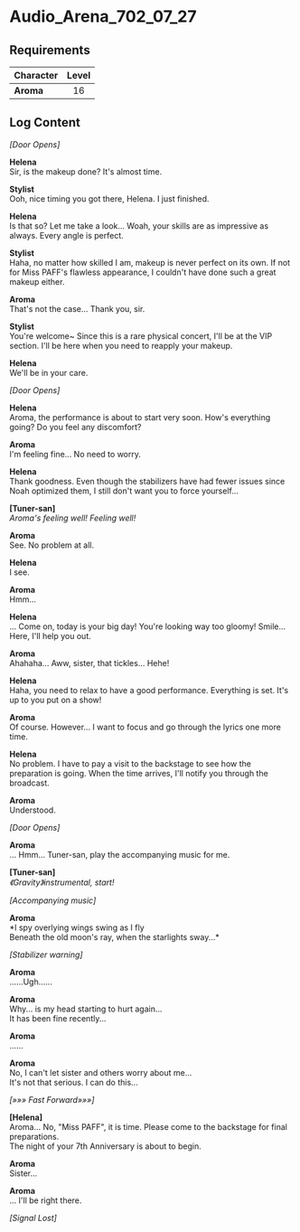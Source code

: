# Audio_Arena_702_07_27
## Requirements
|Character|Level|
|---------|:---:|
|**Aroma**| 16  |

## Log Content
*\[Door Opens\]*

**Helena**<br>
Sir, is the makeup done? It's almost time.

**Stylist**<br>
Ooh, nice timing you got there, Helena. I just finished.

**Helena**<br>
Is that so? Let me take a look... Woah, your skills are as impressive as always. Every angle is perfect.

**Stylist**<br>
Haha, no matter how skilled I am, makeup is never perfect on its own. If not for Miss PAFF's flawless appearance, I couldn't have done such a great makeup either.

**Aroma**<br>
That's not the case... Thank you, sir.

**Stylist**<br>
You're welcome\~ Since this is a rare physical concert, I'll be at the VIP section. I'll be here when you need to reapply your makeup.

**Helena**<br>
We'll be in your care.

*\[Door Opens\]*

**Helena**<br>
Aroma, the performance is about to start very soon. How's everything going? Do you feel any discomfort?

**Aroma**<br>
I'm feeling fine... No need to worry.

**Helena**<br>
Thank goodness. Even though the stabilizers have had fewer issues since Noah optimized them, I still don't want you to force yourself...

**[Tuner-san]**<br>
*Aroma's feeling well! Feeling well!*

**Aroma**<br>
See. No problem at all.

**Helena**<br>
I see.

**Aroma**<br>
Hmm...

**Helena**<br>
... Come on, today is your big day! You're looking way too gloomy! Smile... Here, I'll help you out.

**Aroma**<br>
Ahahaha... Aww, sister, that tickles... Hehe!

**Helena**<br>
Haha, you need to relax to have a good performance. Everything is set. It's up to you put on a show!

**Aroma**<br>
Of course. However... I want to focus and go through the lyrics one more time.

**Helena**<br>
No problem. I have to pay a visit to the backstage to see how the preparation is going. When the time arrives, I'll notify you through the broadcast.

**Aroma**<br>
Understood.

*\[Door Opens\]*

**Aroma**<br>
... Hmm... Tuner\-san, play the accompanying music for me.

**[Tuner-san]**<br>
*《Gravity》instrumental, start!*

*\[Accompanying music\]*

**Aroma**<br>
\*I spy overlying wings swing as I fly<br>
Beneath the old moon's ray, when the starlights sway...\*

*\[Stabilizer warning\]*

**Aroma**<br>
......Ugh......

**Aroma**<br>
Why... is my head starting to hurt again...<br>
It has been fine recently...

**Aroma**<br>
......

**Aroma**<br>
No, I can't let sister and others worry about me...<br>
It's not that serious. I can do this...

*[»»» Fast Forward»»»]*

**[Helena]**<br>
Aroma... No, "Miss PAFF", it is time. Please come to the backstage for final preparations.<br>
The night of your 7th Anniversary is about to begin.

**Aroma**<br>
Sister...

**Aroma**<br>
... I'll be right there.

*[Signal Lost]*
